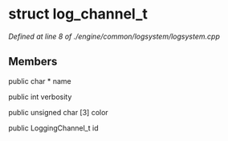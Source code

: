 # struct log_channel_t

*Defined at line 8 of ./engine/common/logsystem/logsystem.cpp*

## Members

public char * name

public int verbosity

public unsigned char [3] color

public LoggingChannel_t id



